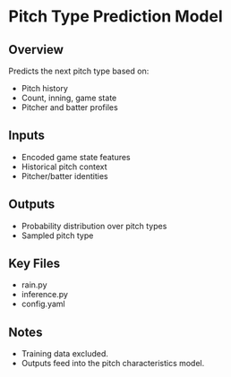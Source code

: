 # Pitch Type Prediction Model

## Overview

Predicts the next pitch type based on:
- Pitch history
- Count, inning, game state
- Pitcher and batter profiles

## Inputs
- Encoded game state features
- Historical pitch context
- Pitcher/batter identities

## Outputs
- Probability distribution over pitch types
- Sampled pitch type

## Key Files
- 	rain.py
- inference.py
- config.yaml

## Notes
- Training data excluded.
- Outputs feed into the pitch characteristics model.
